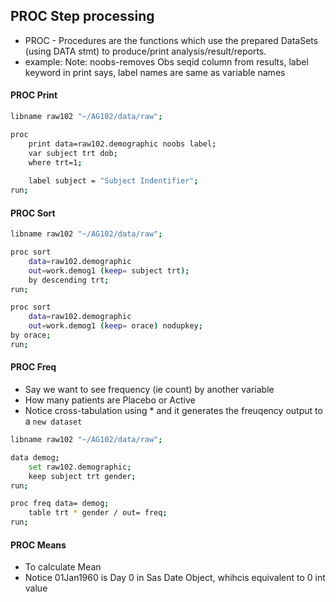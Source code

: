 ## PROC Step processing

* PROC - Procedures are the functions which use the prepared DataSets (using DATA stmt) to produce/print analysis/result/reports.
* example: Note: noobs-removes Obs seqid column from results, label keyword in print says, label names are same as variable names

#### PROC Print
```bash
libname raw102 "~/AG102/data/raw";

proc
    print data=raw102.demographic noobs label;    
    var subject trt dob;
    where trt=1;
    
    label subject = "Subject Indentifier";
run;
```

#### PROC Sort
```bash
libname raw102 "~/AG102/data/raw";

proc sort 
    data=raw102.demographic 
    out=work.demog1 (keep= subject trt);    
    by descending trt;
run;

proc sort 
    data=raw102.demographic 
    out=work.demog1 (keep= orace) nodupkey;    
by orace;
run;
```

#### PROC Freq
* Say we want to see frequency (ie count) by another variable
* How many patients are Placebo or Active
* Notice cross-tabulation using * and it generates the freuqency output to a `new dataset `

```bash
libname raw102 "~/AG102/data/raw";

data demog;
    set raw102.demographic;
    keep subject trt gender;
run;

proc freq data= demog;
    table trt * gender / out= freq;
run;
```
#### PROC Means
* To calculate Mean
* Notice 01Jan1960 is Day 0 in Sas Date Object, whihcis equivalent to 0 int value


